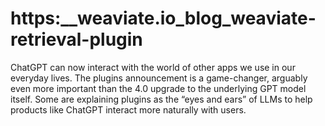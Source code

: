 # https:\_\_weaviate.io_blog_weaviate-retrieval-plugin

ChatGPT can now interact with the world of other apps we use in our everyday lives. The plugins announcement is a game-changer, arguably even more important than the 4.0 upgrade to the underlying GPT model itself. Some are explaining plugins as the “eyes and ears” of LLMs to help products like ChatGPT interact more naturally with users.

